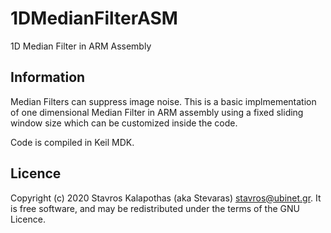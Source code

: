 # 1DMedianFilterASM

1D Median Filter in ARM Assembly

## Information

Median Filters can suppress image noise. This is a basic implmementation of one dimensional Median Filter in ARM assembly using a fixed sliding window size which can be customized inside the code.

Code is compiled in Keil MDK.

## Licence

Copyright (c) 2020 Stavros Kalapothas (aka Stevaras) <stavros@ubinet.gr>.
It is free software, and may be redistributed under the terms of the GNU Licence.